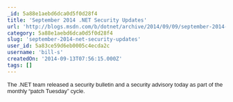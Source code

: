 ```yaml
---
_id: 5a88e1aebd6dca0d5f0d28f4
title: 'September 2014 .NET Security Updates'
url: 'http://blogs.msdn.com/b/dotnet/archive/2014/09/09/september-2014-net-security-updates.aspx'
category: 5a88e1aebd6dca0d5f0d28f4
slug: 'september-2014-net-security-updates'
user_id: 5a83ce59d6eb0005c4ecda2c
username: 'bill-s'
createdOn: '2014-09-13T07:56:15.000Z'
tags: []
---
```


<span style="font-family: arial,helvetica,sans-serif;font-size: small">The .NET team released a security bulletin and a security advisory today as part of the monthly “patch Tuesday” cycle.</span>

